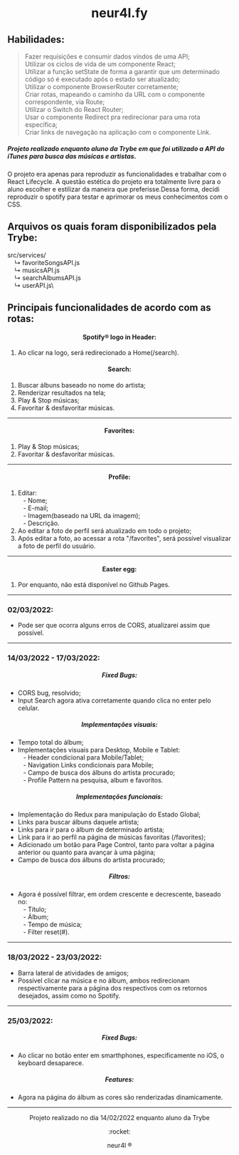 <div align="center">
  <h1>neur4l.fy</h1>
</div>


## Habilidades:

> Fazer requisições e consumir dados vindos de uma API;\
> Utilizar os ciclos de vida de um componente React;\
> Utilizar a função setState de forma a garantir que um determinado código só é executado após o estado ser atualizado;\
> Utilizar o componente BrowserRouter corretamente;\
> Criar rotas, mapeando o caminho da URL com o componente correspondente, via Route;\
> Utilizar o Switch do React Router;\
> Usar o componente Redirect pra redirecionar para uma rota específica;\
> Criar links de navegação na aplicação com o componente Link.

##### Projeto realizado enquanto aluno da Trybe em que foi utilizado a API do iTunes para busca das músicas e artistas.

O projeto era apenas para reproduzir as funcionalidades e trabalhar com o React Lifecycle. A questão estética do projeto era totalmente livre para o aluno escolher e estilizar da maneira que preferisse.Dessa forma, decidi reproduzir o spotify para testar e aprimorar os meus conhecimentos com o CSS.

## Arquivos os quais foram disponibilizados pela Trybe:
src/services/\
&nbsp;&nbsp;&nbsp; ↳ favoriteSongsAPI.js\
&nbsp;&nbsp;&nbsp; ↳ musicsAPI.js\
&nbsp;&nbsp;&nbsp; ↳ searchAlbumsAPI.js\
&nbsp;&nbsp;&nbsp; ↳ userAPI.js\

## Principais funcionalidades de acordo com as rotas:

<div align="center">
  <h4>Spotify® logo in Header:</h4>
</div>

1. Ao clicar na logo, será redirecionado a Home(/search).

<div align="center">
  <h4>Search:</h4>
</div>

1. Buscar álbuns baseado no nome do artista;
2. Renderizar resultados na tela;
3. Play & Stop músicas;
4. Favoritar & desfavoritar músicas.

___

<div align="center">
  <h4>Favorites:</h4>
</div>

1. Play & Stop músicas;
2. Favoritar & desfavoritar músicas.

___

<div align="center">
  <h4>Profile:</h4>
</div>

1. Editar:\
&nbsp;&nbsp; - Nome;\
&nbsp;&nbsp; - E-mail;\
&nbsp;&nbsp; - Imagem(baseado na URL da imagem);\
&nbsp;&nbsp; - Descrição.
2. Ao editar a foto de perfil será atualizado em todo o projeto;
3. Após editar a foto, ao acessar a rota "/favorites", será possível visualizar a foto de perfil do usuário. 

___

<div align="center">
  <h4>Easter egg:</h4>
</div>

1. Por enquanto, não está disponível no Github Pages.

___

### 02/03/2022:

- Pode ser que ocorra alguns erros de CORS, atualizarei assim que possível.

___

### 14/03/2022 - 17/03/2022:

<div align="center">
  <h5>Fixed Bugs:</h5>
</div>

- CORS bug, resolvido;
- Input Search agora ativa corretamente quando clica no enter pelo celular.

<div align="center">
  <h5>Implementações visuais:</h5>
</div>

- Tempo total do álbum;
- Implementações visuais para Desktop, Mobile e Tablet:\
&nbsp;&nbsp; - Header condicional para Mobile/Tablet;\
&nbsp;&nbsp; - Navigation Links condicionais para Mobile;\
&nbsp;&nbsp; - Campo de busca dos álbuns do artista procurado;\
&nbsp;&nbsp; - Profile Pattern na pesquisa, album e favoritos.

<div align="center">
  <h5>Implementações funcionais:</h5>
</div>

- Implementação do Redux para manipulação do Estado Global;
- Links para buscar álbuns daquele artista;
- Links para ir para o álbum de determinado artista;
- Link para ir ao perfil na página de músicas favoritas (/favorites);
- Adicionado um botão para Page Control, tanto para voltar a página anterior ou quanto para avançar à uma página;
- Campo de busca dos álbuns do artista procurado;

<div align="center">
  <h5>Filtros:</h5>
</div>

- Agora é possível filtrar, em ordem crescente e decrescente, baseado no:\
&nbsp;&nbsp; - Título;\
&nbsp;&nbsp; - Álbum;\
&nbsp;&nbsp; - Tempo de música;\
&nbsp;&nbsp; - Filter reset(#).

___

### 18/03/2022 - 23/03/2022:

- Barra lateral de atividades de amigos;
- Possível clicar na música e no álbum, ambos redirecionam respectivamente para a página dos respectivos com os retornos desejados, assim como no Spotify.
___

### 25/03/2022:

<div align="center">
  <h5>Fixed Bugs:</h5>
</div>

- Ao clicar no botão enter em smarthphones, especificamente no iOS, o keyboard desaparece.

<div align="center">
  <h5>Features:</h5>
</div>

- Agora na página do álbum as cores são renderizadas dinamicamente.

---

<div align="center">
  <p>Projeto realizado no dia 14/02/2022 enquanto aluno da Trybe</p>
  <p>:rocket:</p>
  <p>neur4l ®</p>
</div>
